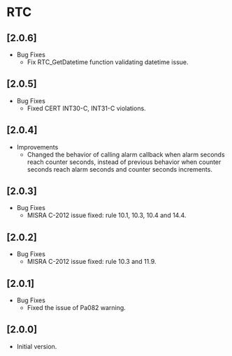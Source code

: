 # RTC

## [2.0.6]

- Bug Fixes
  - Fix RTC_GetDatetime function validating datetime issue.

## [2.0.5]

- Bug Fixes
  - Fixed CERT INT30-C, INT31-C violations.

## [2.0.4]

- Improvements
  - Changed the behavior of calling alarm callback when alarm seconds reach counter seconds, instead of previous behavior when counter seconds reach alarm seconds and counter seconds increments.

## [2.0.3]

- Bug Fixes
  - MISRA C-2012 issue fixed: rule 10.1, 10.3, 10.4 and 14.4.

## [2.0.2]

- Bug Fixes
  - MISRA C-2012 issue fixed: rule 10.3 and 11.9.

## [2.0.1]

- Bug Fixes
  - Fixed the issue of Pa082 warning.

## [2.0.0]

- Initial version.

